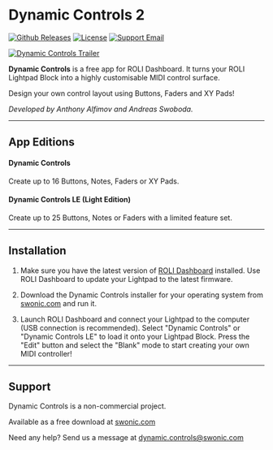 # Dynamic Controls 2

[![Github Releases](https://img.shields.io/github/v/release/anthonyalfimov/SWONIC-Dynamic-Controls?display_name=tag&include_prereleases)](https://github.com/anthonyalfimov/SWONIC-Dynamic-Controls/releases)
[![License](https://img.shields.io/github/license/anthonyalfimov/SWONIC-Dynamic-Controls)](https://github.com/anthonyalfimov/SWONIC-Dynamic-Controls/blob/master/LICENSE.txt)
[![Support Email](https://img.shields.io/badge/support-email-blue)](mailto:dynamic.controls@swonic.com)

[![Dynamic Controls Trailer](https://user-images.githubusercontent.com/43878921/154122179-fb15164b-a833-4647-b950-12d971f4809b.png "Dynamic Controls Trailer")](https://www.youtube.com/watch?v=NrpUNTRJZtc)

**Dynamic Controls** is a free app for ROLI Dashboard. It turns your ROLI Lightpad Block into a highly customisable MIDI control surface.

Design your own control layout using Buttons, Faders and XY Pads!

*Developed by Anthony Alfimov and Andreas Swoboda.*

---

## App Editions

#### Dynamic Controls
Create up to 16 Buttons, Notes, Faders or XY Pads.

#### Dynamic Controls LE (Light Edition)
Create up to 25 Buttons, Notes or Faders with a limited feature set.

---

## Installation

1. Make sure you have the latest version of [ROLI Dashboard](https://roli.com/products/software/blocks-dashboard) installed. Use ROLI Dashboard to update your Lightpad to the latest firmware.

2. Download the Dynamic Controls installer for your operating system from [swonic.com](https://swonic.com/dynamic-controls/) and run it.

3. Launch ROLI Dashboard and connect your Lightpad to the computer (USB connection is recommended). Select "Dynamic Controls" or "Dynamic Controls LE" to load it onto your Lightpad Block. Press the "Edit" button and select the "Blank" mode to start creating your own MIDI controller!

---

## Support

Dynamic Controls is a non-commercial project.

Available as a free download at [swonic.com](https://swonic.com/dynamic-controls/)

Need any help? Send us a message at dynamic.controls@swonic.com
